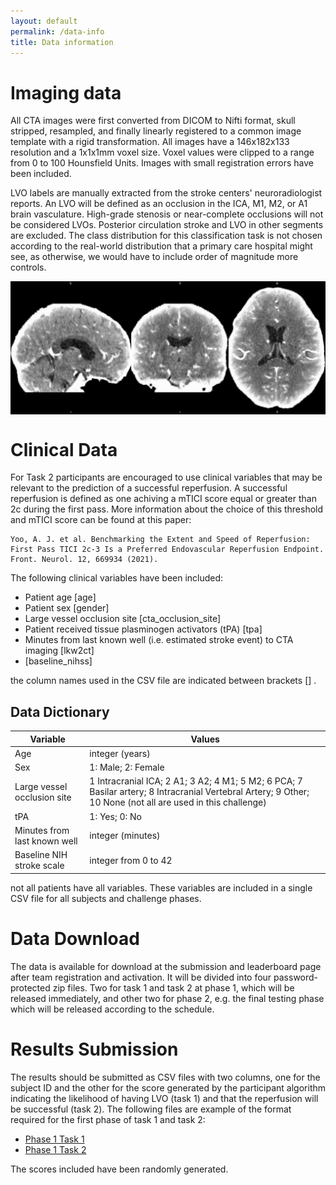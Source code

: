 ```yaml
---
layout: default
permalink: /data-info
title: Data information
---
```


<script type="text/javascript" src="header.js"></script>



# Imaging data

All CTA images were first converted from DICOM to Nifti format, skull stripped, resampled, and finally linearly registered to a common image template with a rigid transformation. All images have a 146x182x133 resolution and a 1x1x1mm voxel size. Voxel values were clipped to a range from 0 to 100 Hounsfield Units. Images with small registration errors have been included.

LVO labels are manually extracted from the stroke centers' neuroradiologist reports. An LVO will be defined as an occlusion in the ICA, M1, M2, or A1 brain vasculature. High-grade stenosis or near-complete occlusions will not be considered LVOs. Posterior circulation stroke and LVO in other segments are excluded. The class distribution for this classification task is not chosen according to the real-world distribution that a primary care hospital might see, as otherwise, we would have to include order of magnitude more controls.

<img src="res/cta-example.jpg" style="display: block; margin: auto;" />

# Clinical Data

For Task 2 participants are encouraged to use  clinical variables that may be relevant to the prediction of a successful reperfusion. A successful reperfusion is defined as one achiving a mTICI score equal or greater than 2c during the first pass. More information about the choice of this threshold and mTICI score can be found at this paper:
```
Yoo, A. J. et al. Benchmarking the Extent and Speed of Reperfusion: First Pass TICI 2c-3 Is a Preferred Endovascular Reperfusion Endpoint. Front. Neurol. 12, 669934 (2021).
```

The following clinical variables have been included:
- Patient age \[age\]
- Patient sex \[gender\]
- Large vessel occlusion site \[cta_occlusion_site\]
- Patient received tissue plasminogen activators (tPA) \[tpa\]
- Minutes from last known well (i.e. estimated stroke event) to CTA imaging \[lkw2ct\] 
- \[baseline_nihss\]

the column names used in the CSV file are indicated between brackets \[\] .

## Data Dictionary

Variable | Values 
---|---
Age | integer (years)
Sex | 1: Male; 2: Female
Large vessel occlusion site | 1	Intracranial ICA; 2	A1; 3	A2; 4	M1; 5	M2; 6	PCA; 7	Basilar artery; 8	Intracranial Vertebral Artery; 9	Other; 10	None (not all are used in this challenge)
tPA | 1: Yes; 0: No
Minutes from last known well | integer (minutes)
Baseline NIH stroke scale | integer from 0 to 42

not all patients have all variables. These variables are included in a single CSV file for all subjects and challenge phases. 


# Data Download

The data is available for download at the submission and leaderboard page after team registration and activation. It will be divided into four password-protected zip files. Two for task 1 and task 2 at phase 1, which will be released immediately, and other two for phase 2, e.g. the final testing phase which will be released according to the schedule.

# Results Submission

The results should be submitted as CSV files with two columns, one for the subject ID and the other for the score generated by the participant algorithm indicating the likelihood of having LVO (task 1) and that the reperfusion will be successful (task 2). The following files are example of the format required for the first phase of task 1 and task 2:
- [Phase 1 Task 1](res/subm-example-task1-phase1-random.csv)
- [Phase 1 Task 2](res/subm-example-task2-phase1-random.csv)

The scores included have been randomly generated.
